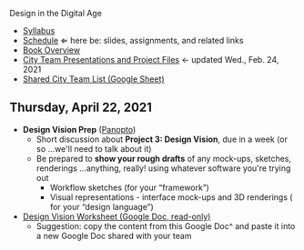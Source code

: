 Design in the Digital Age

- [Syllabus](syllabus.md)
- [Schedule](schedule.md)  &lArr; here be: slides, assignments, and related links
- [Book Overview](book-overview.md)
- [City Team Presentations and Project Files](files.md) &larr; updated Wed., Feb. 24, 2021
- [Shared City Team List (Google Sheet)](https://docs.google.com/spreadsheets/d/1GxZ4u8RjvG9D-S86QVpSdJM24KPr47ftF3mN67NC37I/edit#gid=0)

## Thursday, April 22, 2021

- **Design Vision Prep** ([Panopto](https://rochester.hosted.panopto.com/Panopto/Pages/Viewer.aspx?id=47d426ac-3546-4d7d-b0ee-ad1201326481))
  - Short discussion about **Project 3: Design Vision**, due in a week (or so ...we'll need to talk about it)
  - Be prepared to **show your rough drafts** of any mock-ups, sketches, renderings ...anything, really! using whatever software you're trying out
    - Workflow sketches (for your “framework”)
    - Visual representations - interface mock-ups and 3D renderings ( for your “design language”)
- [Design Vision Worksheet (Google Doc, read-only)](https://docs.google.com/document/d/1acJmD5fhnBP90ryHouYmAp9HAv_UMyMu73WujwV85Jc/edit?usp=sharing)
  - Suggestion: copy the content from this Google Doc^ and paste it into a new Google Doc shared with your team

